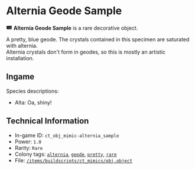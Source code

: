 # Alternia Geode Sample

<img src="https://raw.githubusercontent.com/Ceterai/Enternia/main/objects/alta/eds/decorative/table/icon.png" alt="Alternia Geode Sample icon" loading="lazy" height=16px width="auto" /> **Alternia Geode Sample** is a rare decorative object.

A pretty, blue geode. The crystals contained in this specimen are saturated with alternia.  
Alternia crystals don't form in geodes, so this is mostly an artistic installation.

## Ingame

Species descriptions:

- Alta: Oa, shiny!

## Technical Information

- In-game ID: `ct_obj_mimic-alternia_sample`
- Power: `1.0`
- Rarity: `Rare`
- Colony tags: [`alternia`](https://ceterai.github.io/MyEnternia/Wiki/Tags/Alternia), [`geode`](https://ceterai.github.io/MyEnternia/Wiki/Tags/Geode), [`pretty`](https://ceterai.github.io/MyEnternia/Wiki/Tags/Pretty), [`rare`](https://ceterai.github.io/MyEnternia/Wiki/Tags/Rare)
- File: [`/items/buildscripts/ct_mimics/obj.object`](https://github.com/Ceterai/Enternia/blob/main/items/buildscripts/ct_mimics/obj.object)
